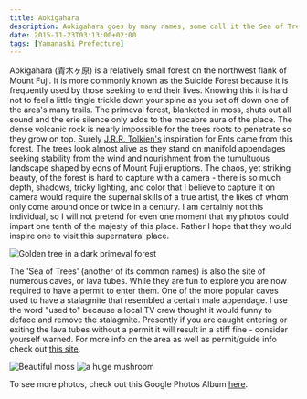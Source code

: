```yaml
---
title: Aokigahara
description: Aokigahara goes by many names, some call it the Sea of Trees others Suicide Forest. Located on the flank of Mount Fuji it is a place of mysterious beauty...
date: 2015-11-23T03:13:00+02:00
tags: [Yamanashi Prefecture]
---
```

<div class="text-lg mt-2">
<p class="mb-2">Aokigahara (青木ヶ原) is a relatively small forest on the northwest flank of Mount Fuji. It is more commonly known as the Suicide Forest because it is frequently used by those seeking to end their lives. Knowing this it is hard not to feel a little tingle trickle down your spine as you set off down one of the area's many trails. The primeval forest, blanketed in moss, shuts out all sound and the erie silence only adds to the macabre aura of the place. The dense volcanic rock is nearly impossible for the trees roots to penetrate so they grow on top. Surely <a href="https://www.fallfishtenkara.com/silver-week-tenkara/" target="_blank" rel="noopener noreferrer" class="text-red-500 hover:bg-red-500 hover:text-white">J.R.R. Tolkien's</a> inspiration for Ents came from this forest. The trees look almost alive as they stand on manifold appendages seeking stability from the wind and nourishment from the tumultuous landscape shaped by eons of Mount Fuji eruptions. The chaos, yet striking beauty, of the forest is hard to capture with a camera - there is so much depth, shadows, tricky lighting, and color that I believe to capture it on camera would require the supernal skills of a true artist, the likes of whom only come around once or twice in a century. I am certainly not this individual, so I will not pretend for even one moment that my photos could impart one tenth of the majesty of this place. Rather I hope that they would inspire one to visit this supernatural place.</p>

<img class="w-8/12 rounded-lg shadow-lg mx-auto" src="https://fallfish-tenkara-images.s3-us-west-1.amazonaws.com/FfT+-+Suicide+Forest/aokigahara-suicide+forest-sea+of+trees-jukai-mount+fuji-fall+colors.JPG" alt="Golden tree in a dark primeval forest" />

<p class="mt-2 mb-2">The 'Sea of Trees' (another of its common names) is also the site of numerous caves, or lava tubes. While they are fun to explore you are now required to have a permit to enter them. One of the more popular caves used to have a stalagmite that resembled a certain male appendage. I use the word "used to" because a local TV crew thought it would funny to deface and remove the stalagmite. Presently if you are caught entering or exiting the lava tubes without a permit it will result in a stiff fine - consider yourself warned. For more info on the area as well as permit/guide info check out <a href="https://web-japan.org/niponica/niponica13/en/feature/feature04.html" target="_blank" rel="noopener noreferrer" class="text-red-500 hover:bg-red-500 hover:text-white">this site</a>.</p>

<img class="w-8/12 rounded-lg shadow-lg mx-auto" src="https://fallfish-tenkara-images.s3-us-west-1.amazonaws.com/FfT+-+Suicide+Forest/aokigahara-suicide+forest-sea+of+trees-jukai-mount+fuji-moss.jpeg" alt="Beautiful moss" />

<img class="w-8/12 rounded-lg shadow-lg mx-auto" src="https://fallfish-tenkara-images.s3-us-west-1.amazonaws.com/FfT+-+Suicide+Forest/aokigahara-suicide+forest-sea+of+trees-jukai-mount+fuji-mushroom-kinoko.JPG" alt="a huge mushroom" />

<p class="mt-2 mb-2 italic text-center font-semibold text-gray-400">To see more photos, check out this Google Photos Album <a href="https://photos.app.goo.gl/tvCBRHZsdXwBeWrS6" target="_blank" rel="noopener" class="text-red-500 hover:bg-red-500 hover:text-white">here</a>.</p>
</div>